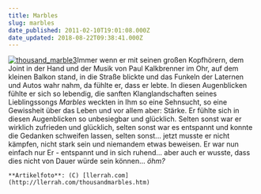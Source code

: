 ```yaml
---
title: Marbles
slug: marbles
date_published: 2011-02-10T19:01:08.000Z
date_updated: 2018-08-22T09:38:41.000Z
---
```


[![thousand_marble3](//picdump.thafaker.de/2011/02/thousand_marble3-150x150.jpg)](http://picdump.thafaker.de/2011/02/thousand_marble3.jpg)Immer wenn er mit seinen großen Kopfhörern, dem Joint in der Hand und der Musik von Paul Kalkbrenner im Ohr, auf dem kleinen Balkon stand, in die Straße blickte und das Funkeln der Laternen und Autos wahr nahm, da fühlte er, dass er lebte. In diesen Augenblicken fühlte er sich so lebendig, die sanften Klanglandschaften seines Lieblingssongs *Marbles* weckten in Ihm so eine Sehnsucht, so eine Gewissheit über das Leben und vor allem aber: Stärke. Er fühlte sich in diesen Augenblicken so unbesiegbar und glücklich. Selten sonst war er wirklich zufrieden und glücklich, selten sonst war es entspannt und konnte die Gedanken schweifen lassen, selten sonst... jetzt musste er nicht kämpfen, nicht stark sein und niemandem etwas beweisen. Er war nun einfach nur Er - entspannt und in sich ruhend... aber auch er wusste, dass dies nicht von Dauer würde sein können... *öhm?*

`**Artikelfoto**: (C) [llerrah.com](http://llerrah.com/thousandmarbles.htm)`
